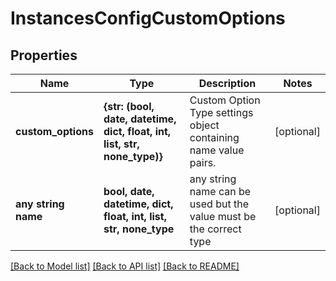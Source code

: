 # InstancesConfigCustomOptions


## Properties
Name | Type | Description | Notes
------------ | ------------- | ------------- | -------------
**custom_options** | **{str: (bool, date, datetime, dict, float, int, list, str, none_type)}** | Custom Option Type settings object containing name value pairs. | [optional] 
**any string name** | **bool, date, datetime, dict, float, int, list, str, none_type** | any string name can be used but the value must be the correct type | [optional]

[[Back to Model list]](../README.md#documentation-for-models) [[Back to API list]](../README.md#documentation-for-api-endpoints) [[Back to README]](../README.md)



